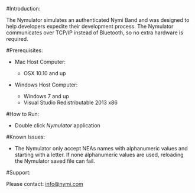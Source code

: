 #Introduction:

The Nymulator simulates an authenticated Nymi Band and was designed to help developers expedite their development process. The Nymulator communicates over TCP/IP instead of Bluetooth, so no extra hardware is required.

#Prerequisites:

- Mac Host Computer:
	- OSX 10.10 and up

- Windows Host Computer:
	- Windows 7 and up
	- Visual Studio Redistributable 2013 x86

#How to Run:

- Double click *Nymulator* application

#Known Issues:

- The Nymulator only accept NEAs names with alphanumeric values and starting with a letter. If none alphanumeric values are used, reloading the Nymulator saved file can fail.

#Support:

Please contact: info@nymi.com
